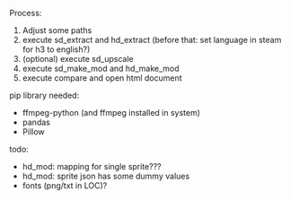 Process:
1. Adjust some paths
2. execute sd_extract and hd_extract (before that: set language in steam for h3 to english?)
3. (optional) execute sd_upscale
4. execute sd_make_mod and hd_make_mod
5. execute compare and open html document

pip library needed:
- ffmpeg-python (and ffmpeg installed in system)
- pandas
- Pillow

todo:
- hd_mod: mapping for single sprite???
- hd_mod: sprite json has some dummy values
- fonts (png/txt in LOC)?
